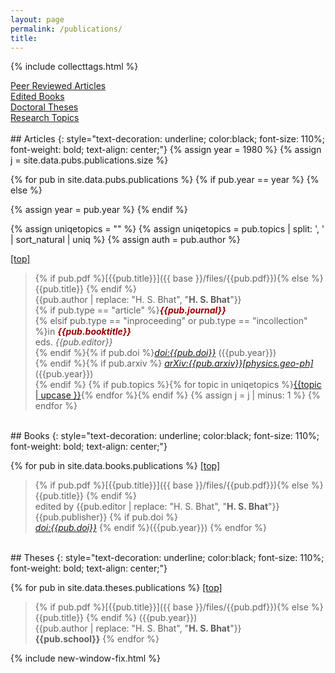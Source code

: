 ```yaml
---
layout: page
permalink: /publications/
title: 
---
```



{% include collecttags.html %}

<div class="container">
	<div class="section">
		<div id="link_bar">
		   <a href="#peer-reviewed-publications">Peer Reviewed Articles</a> 
		</div>
	</div>
	<div class="section">
		<div id="link_bar">
		   <a href="#books">Edited Books</a>
		</div>
	</div>
	<div class="section">
		<div id="link_bar">
		   <a href="#theses">Doctoral Theses</a>
		</div>
	</div>
	<div class="section">
		<div id="link_bar">
		   <a href="/topics/">Research Topics</a>
		</div>
	</div>
</div>

<br>
## Articles
{: style="text-decoration: underline; color:black; font-size: 110%; font-weight: bold; text-align: center;"}
{% assign year = 1980 %}
{% assign j = site.data.pubs.publications.size %}

{% for pub in site.data.pubs.publications %}
{% if pub.year == year %} 
{% else %} 

{% assign year = pub.year %}
{% endif %} 

{% assign uniqetopics = "" %}
{% assign uniqetopics = pub.topics | split: ', ' | sort_natural | uniq %} 
{% assign auth = pub.author %}

<span id="link_bar3"><a href="#top">[top]</a></span><br>

>  {% if pub.pdf %}[{{pub.title}}]({{ base }}/files/{{pub.pdf}}){% else %} {{pub.title}} {% endif %}
<br>{{pub.author | replace: "H. S. Bhat", "**H. S. Bhat**"}}<br>
{% if pub.type == "article" %}<span style="color:#990000">***{{pub.journal}}*** <br></span>
{% elsif pub.type == "inproceeding" or pub.type == "incollection" %}in <span style="color:#990000">***{{pub.booktitle}}*** <br></span>
eds. *{{pub.editor}}*<br>{% endif %}{% if pub.doi %}[*doi:{{pub.doi}}*](https://doi.org/{{pub.doi}}) ({{pub.year}})<br>{% endif %}{% if pub.arxiv %} [*arXiv:{{pub.arxiv}}[physics.geo-ph]*](https://arxiv.org/pdf/{{pub.arxiv}}.pdf) ({{pub.year}})<br>{% endif %}
{% if pub.topics %}{% for topic in uniqetopics %}<span id="link_bar2"><a href="{{ base }}/topics/#{{topic|slugify}}">{{topic | upcase }}</a></span>{% endfor %}{% endif %}
{% assign j = j | minus: 1 %}
{% endfor %}

<br>
## Books
{: style="text-decoration: underline; color:black; font-size: 110%; font-weight: bold; text-align: center;"}

{% for pub in site.data.books.publications %}
<span id="link_bar3"><a href="#top">[top]</a></span><br>

> {% if pub.pdf %}[{{pub.title}}]({{ base }}/files/{{pub.pdf}}){% else %}{{pub.title}} {% endif %}
<br>edited by {{pub.editor | replace: "H. S. Bhat", "**H. S. Bhat**"}}<br>
{{pub.publisher}} {% if pub.doi %} <br>[*doi:{{pub.doi}}*](https://doi.org/{{pub.doi}})  {% endif %}({{pub.year}}) 
{% endfor %}


<br>
## Theses
{: style="text-decoration: underline; color:black; font-size: 110%; font-weight: bold; text-align: center;"}

{% for pub in site.data.theses.publications %}
<span id="link_bar3"><a href="#top">[top]</a></span><br>

> {% if pub.pdf %}[{{pub.title}}]({{ base }}/files/{{pub.pdf}}){% else %}{{pub.title}} {% endif %} ({{pub.year}})<br>
{{pub.author | replace: "H. S. Bhat", "**H. S. Bhat**"}}<br>
**{{pub.school}}** 
{% endfor %}

{% include new-window-fix.html %}

[LG]: http://www.geologie.ens.fr
[ENS]: http://www.ens.fr
[topics]: /topics/
